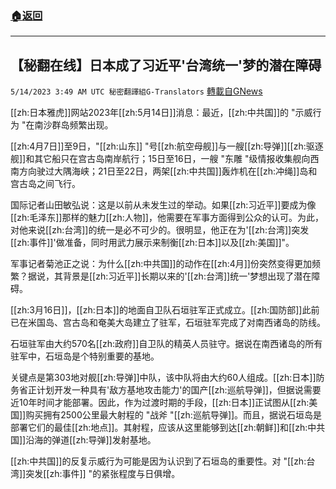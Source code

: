 ###  [:house:返回](README.md)
---


## 【秘翻在线】日本成了习近平'台湾统一'梦的潜在障碍
`5/14/2023 3:49 AM UTC 秘密翻譯組G-Translators` [轉載自GNews](https://gnews.org/articles/1298868)

         

[[zh:日本雅虎]]网站2023年[[zh:5月14日]]消息：最近，[[zh:中共国]]的 "示威行为 "在南沙群岛频繁出现。

[[zh:4月7日]]至9日，"[[zh:山东]] "号[[zh:航空母舰]]与一艘[[zh:导弹]][[zh:驱逐舰]]和其它船只在宫古岛南岸航行；15日至16日，一艘 "东雕 "级情报收集舰向西南方向驶过大隅海峡；21日至22日，两架[[zh:中共国]]轰炸机在[[zh:冲绳]]岛和宫古岛之间飞行。

国际记者山田敏弘说：这是以前从未发生过的举动。如果[[zh:习近平]]要成为像[[zh:毛泽东]]那样的魅力[[zh:人物]]，他需要在军事方面得到公众的认可。为此，对他来说[[zh:台湾]]的统一是必不可少的。很明显，他正在为'[[zh:台湾]]突发[[zh:事件]]'做准备，同时用武力展示来制衡[[zh:日本]]以及[[zh:美国]]"。

军事记者菊池正之说：为什么[[zh:中共国]]的动作在[[zh:4月]]份突然变得更加频繁？据说，其背景是[[zh:习近平]]长期以来的'[[zh:台湾]]统一'梦想出现了潜在障碍。

[[zh:3月16日]]，[[zh:日本]]的地面自卫队石垣驻军正式成立。[[zh:国防部]]此前已在米国岛、宫古岛和奄美大岛建立了驻军，石垣驻军完成了对南西诸岛的防线。

石垣驻军由大约570名[[zh:政府]]自卫队的精英人员驻守。据说在南西诸岛的所有驻军中，石垣岛是个特别重要的基地。

关键点是第303地对舰[[zh:导弹]]中队，该中队将由大约60人组成。[[zh:日本]]防务省正计划开发一种具有'敌方基地攻击能力'的国产[[zh:巡航导弹]]，但据说需要近10年时间才能部署。因此，作为过渡时期的手段，[[zh:日本]]正试图从[[zh:美国]]购买拥有2500公里最大射程的 "战斧 "[[zh:巡航导弹]]。而且，据说石垣岛是部署它们的最佳[[zh:地点]]。其射程，应该从这里能够到达[[zh:朝鲜]]和[[zh:中共国]]沿海的弹道[[zh:导弹]]发射基地。

[[zh:中共国]]的反复示威行为可能是因为认识到了石垣岛的重要性。对 "[[zh:台湾]]突发[[zh:事件]] "的紧张程度与日俱增。
